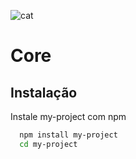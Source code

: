 ![cat](https://user-images.githubusercontent.com/111311197/185463944-dc50e0a4-33a2-4b94-a7d8-ab6120d5bafe.jpeg)

# Core


## Instalação

Instale my-project com npm

```bash
  npm install my-project
  cd my-project
```
​